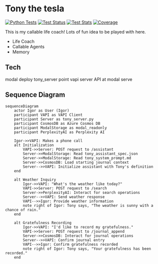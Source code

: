 # Tony the tesla

[![Python Tests](https://github.com/idvorkin/tony_tesla/actions/workflows/python-tests.yml/badge.svg)](https://github.com/idvorkin/tony_tesla/actions/workflows/python-tests.yml)
[![Test Status](https://img.shields.io/endpoint?url=https://raw.githubusercontent.com/idvorkin/tony_tesla/test-results/test-results/python/badge-status.json)](https://github.com/idvorkin/tony_tesla/actions/workflows/python-tests.yml)
[![Test Stats](https://img.shields.io/endpoint?url=https://raw.githubusercontent.com/idvorkin/tony_tesla/test-results/test-results/python/badge-stats.json)](https://github.com/idvorkin/tony_tesla/tree/test-results/test-results/python/coverage)
[![Coverage](https://img.shields.io/endpoint?url=https://raw.githubusercontent.com/idvorkin/tony_tesla/test-results/test-results/python/badge-coverage.json)](https://github.com/idvorkin/tony_tesla/tree/test-results/test-results/python/coverage)

This is my callable life coach! Lots of fun idea to be played with here.

* Life Coach
* Callable Agents
* Memory


## Tech

modal deploy tony_server
point vapi server API at modal serve

## Sequence Diagram

```mermaid
sequenceDiagram
    actor Igor as User (Igor)
    participant VAPI as VAPI Client
    participant Server as tony_server.py
    participant CosmosDB as Azure Cosmos DB
    participant ModalStorage as modal_readonly
    participant PerplexityAI as Perplexity AI

    Igor->>VAPI: Makes a phone call
    alt Initialization
        VAPI->>Server: POST request to /assistant
        Server->>ModalStorage: Read tony_assistant_spec.json
        Server->>ModalStorage: Read tony_system_prompt.md
        Server->>CosmosDB: Load starting journal context
        Server-->>VAPI: Initialize assistant with Tony's definition
    end

    alt Weather Inquiry
        Igor->>VAPI: "What's the weather like today?"
        VAPI->>Server: POST request to /search
        Server->>PerplexityAI: Interact for search operations
        Server-->>VAPI: Send weather response
        VAPI-->>Igor: Provide weather information
        note right of Igor: Tony says, "The weather is sunny with a chance of rain."
    end

    alt Gratefulness Recording
        Igor->>VAPI: "I'd like to record my gratefulness."
        VAPI->>Server: POST request to /journal_append
        Server->>CosmosDB: Interact for journal operations
        Server-->>VAPI: Confirm journal entry
        VAPI-->>Igor: Confirm gratefulness recorded
        note right of Igor: Tony says, "Your gratefulness has been recorded."
    end
```

